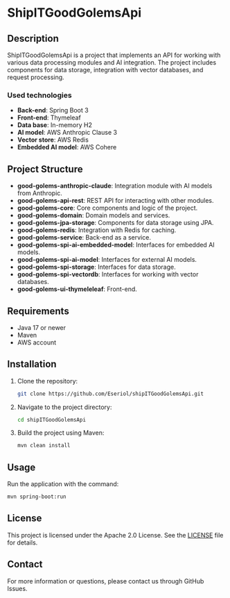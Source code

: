# ShipITGoodGolemsApi

## Description

ShipITGoodGolemsApi is a project that implements an API for working with various data processing modules and AI integration. The project includes components for data storage, integration with vector databases, and request processing.

### Used technologies

- **Back-end**: Spring Boot 3
- **Front-end**: Thymeleaf
- **Data base**: In-memory H2
- **AI model**: AWS Anthropic Clause 3
- **Vector store**: AWS Redis
- **Embedded AI model**: AWS Cohere

## Project Structure

- **good-golems-anthropic-claude**: Integration module with AI models from Anthropic.
- **good-golems-api-rest**: REST API for interacting with other modules.
- **good-golems-core**: Core components and logic of the project.
- **good-golems-domain**: Domain models and services.
- **good-golems-jpa-storage**: Components for data storage using JPA.
- **good-golems-redis**: Integration with Redis for caching.
- **good-golems-service**: Back-end as a service.
- **good-golems-spi-ai-embedded-model**: Interfaces for embedded AI models.
- **good-golems-spi-ai-model**: Interfaces for external AI models.
- **good-golems-spi-storage**: Interfaces for data storage.
- **good-golems-spi-vectordb**: Interfaces for working with vector databases.
- **good-golems-ui-thymeleleaf**: Front-end.

## Requirements

- Java 17 or newer
- Maven
- AWS account

## Installation

1. Clone the repository:
   ```sh
   git clone https://github.com/Eseriol/shipITGoodGolemsApi.git
   ```
2. Navigate to the project directory:
   ```sh
   cd shipITGoodGolemsApi
   ```
3. Build the project using Maven:
   ```sh
   mvn clean install
   ```

## Usage

Run the application with the command:
```sh
mvn spring-boot:run
```

## License

This project is licensed under the Apache 2.0 License. See the [LICENSE](./LICENSE) file for details.

## Contact

For more information or questions, please contact us through GitHub Issues.

